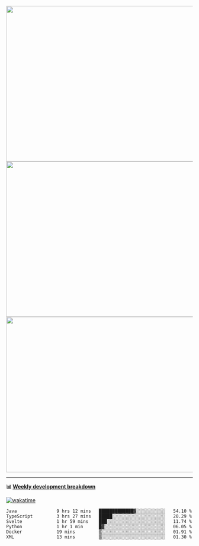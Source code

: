 <p float="left" align="middle"><img src="https://user-images.githubusercontent.com/56089155/195064669-12bd89bb-53c9-44b1-9fd8-993f93f585e1.png" width="600px" height="420px">
<img src="https://user-images.githubusercontent.com/56089155/195064706-c37aa3c8-f669-46c9-abba-1eadcbb910c5.png" width="600px" height="420px">
<img src="https://user-images.githubusercontent.com/56089155/195064753-0de674c7-4fc7-4831-a8a5-402e19cc77be.png" width="600px" height="420px"></p>

<hr />

**📊 [Weekly development breakdown](https://wakatime.com/@Ari24)**

[![wakatime](https://wakatime.com/badge/user/ca34c016-707f-4382-84cf-1823913a1423.svg)](https://wakatime.com/@ca34c016-707f-4382-84cf-1823913a1423)

<!--START_SECTION:waka-->

```text
Java               9 hrs 12 mins   █████████████▓░░░░░░░░░░░   54.10 %
TypeScript         3 hrs 27 mins   █████░░░░░░░░░░░░░░░░░░░░   20.29 %
Svelte             1 hr 59 mins    ███░░░░░░░░░░░░░░░░░░░░░░   11.74 %
Python             1 hr 1 min      █▓░░░░░░░░░░░░░░░░░░░░░░░   06.05 %
Docker             19 mins         ▒░░░░░░░░░░░░░░░░░░░░░░░░   01.91 %
XML                13 mins         ▒░░░░░░░░░░░░░░░░░░░░░░░░   01.30 %
```

<!--END_SECTION:waka-->
